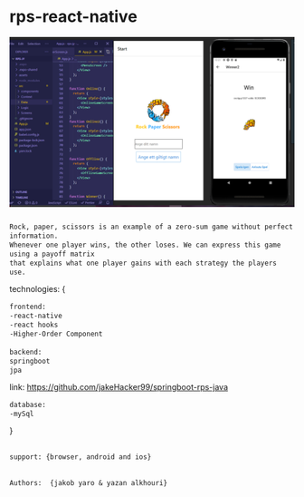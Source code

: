 # rps-react-native


<img src="assets/rps-image.png">



###
```
Rock, paper, scissors is an example of a zero-sum game without perfect information. 
Whenever one player wins, the other loses. We can express this game using a payoff matrix 
that explains what one player gains with each strategy the players use.
```




technologies: {

	frontend:
	-react-native
	-react hooks 
	-Higher-Order Component
	
	backend: 
	springboot
	jpa
  link: https://github.com/jakeHacker99/springboot-rps-java
	
	database: 
	-mySql
}


##
```
support: {browser, android and ios}
```
##
```
Authors:  {jakob yaro & yazan alkhouri}
```
